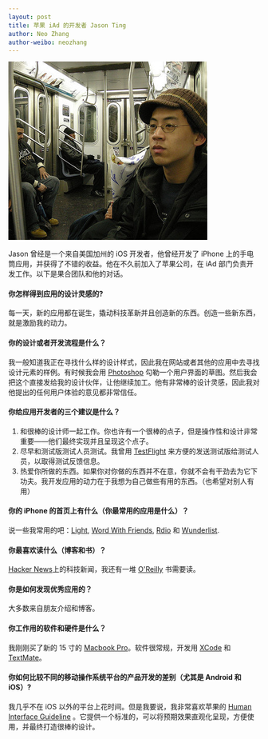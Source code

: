 ```yaml
---
layout: post
title: 苹果 iAd 的开发者 Jason Ting
author: Neo Zhang
author-weibo: neozhang
---
```

![Jason Ting](/images/05072011/jason-ting.png)

Jason 曾经是一个来自美国加州的 iOS 开发者，他曾经开发了 iPhone 上的手电筒应用，并获得了不错的收益。他在不久前加入了苹果公司，在 iAd 部门负责开发工作。以下是果合团队和他的对话。

#### 你怎样得到应用的设计灵感的?
每一天，新的应用都在诞生，撬动科技革新并且创造新的东西。创造一些新东西，就是激励我的动力。

#### 你的设计或者开发流程是什么？
我一般知道我正在寻找什么样的设计样式，因此我在网站或者其他的应用中去寻找设计元素的样例。有时候我会用 [Photoshop](http://photoshop.com) 勾勒一个用户界面的草图。然后我会把这个直接发给我的设计伙伴，让他继续加工。他有非常棒的设计灵感，因此我对他提出的任何用户体验的意见都非常信任。

#### 你给应用开发者的三个建议是什么？
1. 和很棒的设计师一起工作。你也许有一个很棒的点子，但是操作性和设计非常重要——他们最终实现并且呈现这个点子。
2. 尽早和测试版测试人员测试。我曾用 [TestFlight](testflightapp.com) 来方便的发送测试版给测试人员，以取得测试反馈信息。
3. 热爱你所做的东西。如果你对你做的东西并不在意，你就不会有干劲去为它下功夫。我开发应用的动力在于我想为自己做些有用的东西。（也希望对别人有用）

#### 你的 iPhone 的首页上有什么（你最常用的应用是什么）？
说一些我常用的吧：[Light](http://itunes.apple.com/us/app/light/id299378599?mt=8), [Word With Friends](http://itunes.apple.com/us/app/words-with-friends/id322852954?mt=8), [Rdio](http://www.rdio.com/) 和 [Wunderlist](http://www.wunderlist.com).

#### 你最喜欢读什么（博客和书）？
[Hacker News](http://news.ycombinator.com)上的科技新闻，我还有一堆 [O'Reilly](http://oreilly.com) 书需要读。

#### 你是如何发现优秀应用的？
大多数来自朋友介绍和博客。

#### 你工作用的软件和硬件是什么？
我刚刚买了新的 15 寸的 [Macbook Pro](http://www.apple.com/macbookpro/)。软件很常规，开发用 [XCode](http://developer.apple.com/xcode/) 和 [TextMate](http://macromates.com/)。

#### 你如何比较不同的移动操作系统平台的产品开发的差别（尤其是 Android 和 iOS）?
我几乎不在 iOS 以外的平台上花时间。但是我要说，我非常喜欢苹果的 [Human Interface Guideline](http://developer.apple.com/library/mac/documentation/UserExperience/Conceptual/AppleHIGuidelines/XHIGIntro/XHIGIntro.html) 。它提供一个标准的，可以将预期效果直观化呈现，方便使用，并最终打造很棒的设计。
